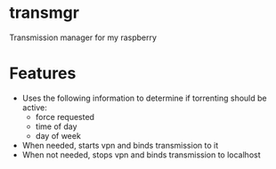 # transmgr
Transmission manager for my raspberry

# Features

- Uses the following information to determine if torrenting should be active:
  - force requested
  - time of day
  - day of week
- When needed, starts vpn and binds transmission to it
- When not needed, stops vpn and binds transmission to localhost